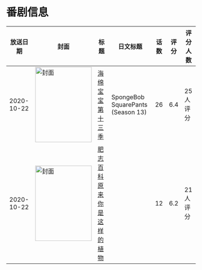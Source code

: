 # 番剧信息

|放送日期|封面|标题|日文标题|话数|评分|评分人数|
|---|---|---|---|---|---|---|
|2020-10-22|<img src="https://lain.bgm.tv/pic/cover/c/49/e6/320844_8hFJI.jpg" alt="封面" style="width:150px;height:200px;object-fit:cover;">|[海绵宝宝 第十三季](https://bangumi.tv/subject/320844)|SpongeBob SquarePants (Season 13)|26|6.4|25人评分|
|2020-10-22|<img src="https://lain.bgm.tv/pic/cover/c/4c/14/316789_kzwkB.jpg" alt="封面" style="width:150px;height:200px;object-fit:cover;">|[肥志百科 原来你是这样的植物](https://bangumi.tv/subject/316789)||12|6.2|21人评分|
